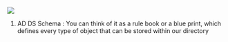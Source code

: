 ![](https://i.imgur.com/r8LCjYP.png)

1. AD DS Schema : You can think of it as a rule book or a blue print, which defines every type of object that can be stored within our directory
